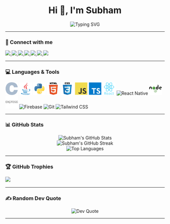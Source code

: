 <h1 align="center">Hi 👋, I'm Subham</h1>
<p align="center">
  <img src="https://readme-typing-svg.demolab.com?font=Fira+Code&size=24&pause=1000&center=true&vCenter=true&width=435&lines=Passionate+Developer;Competitive+Programmer;Open+Source+Contributor" alt="Typing SVG" />
</p>

---

### 🔗 Connect with me
<p align="left">
  <a href="https://www.linkedin.com/in/subham-kumar-shee-221886328/" target="_blank">
    <img src="https://img.shields.io/badge/LinkedIn-0077B5.svg?style=flat&logo=linkedin&logoColor=white" />
  </a>
  <a href="https://www.instagram.com/subhamk_087?igsh=MWdpeWNuMnYzamJsZg==" target="_blank">
    <img src="https://img.shields.io/badge/Instagram-E4405F.svg?style=flat&logo=instagram&logoColor=white" />
  </a>
  <a href="https://www.codechef.com/users/subham_shee_78" target="_blank">
    <img src="https://img.shields.io/badge/CodeChef-5B4638.svg?style=flat&logo=codechef&logoColor=white" />
  </a>
  <a href="https://codeforces.com/profile/subham_kumar_78" target="_blank">
    <img src="https://img.shields.io/badge/Codeforces-1F8ACB.svg?style=flat&logo=codeforces&logoColor=white" />
  </a>
  <a href="https://www.leetcode.com/subhamks" target="_blank">
    <img src="https://img.shields.io/badge/LeetCode-FFA116.svg?style=flat&logo=leetcode&logoColor=white" />
  </a>
  <a href="https://www.hackerrank.com/23241a12c2" target="_blank">
    <img src="https://img.shields.io/badge/HackerRank-2EC866.svg?style=flat&logo=hackerrank&logoColor=white" />
  </a>
  <a href="https://auth.geeksforgeeks.org/user/subhamkuwnze" target="_blank">
    <img src="https://img.shields.io/badge/GeeksforGeeks-0F9D58.svg?style=flat&logo=geeksforgeeks&logoColor=white" />
  </a>
</p>

---

### 💻 Languages & Tools
<p align="left">
  <img src="https://raw.githubusercontent.com/devicons/devicon/master/icons/c/c-original.svg" alt="C" width="40" height="40"/>
  <img src="https://raw.githubusercontent.com/devicons/devicon/master/icons/java/java-original.svg" alt="Java" width="40" height="40"/>
  <img src="https://raw.githubusercontent.com/devicons/devicon/master/icons/python/python-original.svg" alt="Python" width="40" height="40"/>
  <img src="https://raw.githubusercontent.com/devicons/devicon/master/icons/html5/html5-original-wordmark.svg" alt="HTML5" width="40" height="40"/>
  <img src="https://raw.githubusercontent.com/devicons/devicon/master/icons/css3/css3-original-wordmark.svg" alt="CSS3" width="40" height="40"/>
  <img src="https://raw.githubusercontent.com/devicons/devicon/master/icons/javascript/javascript-original.svg" alt="JavaScript" width="40" height="40"/>
  <img src="https://raw.githubusercontent.com/devicons/devicon/master/icons/typescript/typescript-original.svg" alt="TypeScript" width="40" height="40"/>
  <img src="https://raw.githubusercontent.com/devicons/devicon/master/icons/react/react-original-wordmark.svg" alt="React" width="40" height="40"/>
  <img src="https://reactnative.dev/img/header_logo.svg" alt="React Native" width="40" height="40"/>
  <img src="https://raw.githubusercontent.com/devicons/devicon/master/icons/nodejs/nodejs-original-wordmark.svg" alt="Node.js" width="40" height="40"/>
  <img src="https://raw.githubusercontent.com/devicons/devicon/master/icons/express/express-original-wordmark.svg" alt="Express.js" width="40" height="40"/>
  <img src="https://www.vectorlogo.zone/logos/firebase/firebase-icon.svg" alt="Firebase" width="40" height="40"/>
  <img src="https://www.vectorlogo.zone/logos/git-scm/git-scm-icon.svg" alt="Git" width="40" height="40"/>
  <img src="https://www.vectorlogo.zone/logos/tailwindcss/tailwindcss-icon.svg" alt="Tailwind CSS" width="40" height="40"/>
</p>

---

### 📊 GitHub Stats
<p align="center">
  <img src="https://github-readme-stats.vercel.app/api?username=Subham8705&theme=dark&hide_border=false&include_all_commits=false&count_private=false" alt="Subham's GitHub Stats" />
  <br />
  <img src="https://nirzak-streak-stats.vercel.app/?user=Subham8705&theme=dark&hide_border=false" alt="Subham's GitHub Streak" />
  <br />
  <img src="https://github-readme-stats.vercel.app/api/top-langs/?username=Subham8705&theme=dark&hide_border=false&layout=compact" alt="Top Languages" />
</p>

---

### 🏆 GitHub Trophies
![](https://github-trophies.vercel.app/?username=Subham8705&theme=radical&no-frame=false&no-bg=false&margin-w=4)

---

### ✍️ Random Dev Quote
<p align="center">
  <img src="https://quotes-github-readme.vercel.app/api?type=vetical&theme=radical" alt="Dev Quote" />
</p>

---



